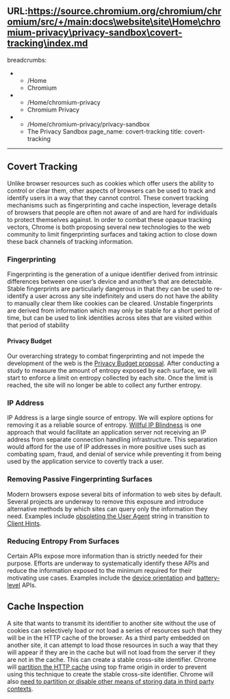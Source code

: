 URL:https://source.chromium.org/chromium/chromium/src/+/main:docs\website\site\Home\chromium-privacy\privacy-sandbox\covert-tracking\index.md
---
breadcrumbs:
- - /Home
  - Chromium
- - /Home/chromium-privacy
  - Chromium Privacy
- - /Home/chromium-privacy/privacy-sandbox
  - The Privacy Sandbox
page_name: covert-tracking
title: covert-tracking
---

## Covert Tracking

Unlike browser resources such as cookies which offer users the ability to
control or clear them, other aspects of browsers can be used to track and
identify users in a way that they cannot control. These convert tracking
mechanisms such as fingerprinting and cache inspection, leverage details of
browsers that people are often not aware of and are hard for individuals to
protect themselves against.
In order to combat these opaque tracking vectors, Chrome is both proposing
several new technologies to the web community to limit fingerprinting surfaces
and taking action to close down these back channels of tracking information.

### Fingerprinting

Fingerprinting is the generation of a unique identifier derived from intrinsic
differences between one user’s device and another’s that are detectable. Stable
fingerprints are particularly dangerous in that they can be used to re-identify
a user across any site indefinitely and users do not have the ability to
manually clear them like cookies can be cleared. Unstable fingerprints are
derived from information which may only be stable for a short period of time,
but can be used to link identities across sites that are visited within that
period of stability

#### Privacy Budget

Our overarching strategy to combat fingerprinting and not impede the development
of the web is the [Privacy Budget
proposal](https://github.com/bslassey/privacy-budget). After conducting a study
to measure the amount of entropy exposed by each surface, we will start to
enforce a limit on entropy collected by each site. Once the limit is reached,
the site will no longer be able to collect any further entropy.

### IP Address

IP Address is a large single source of entropy. We will explore options for
removing it as a reliable source of entropy. [Willful IP
Blindness](https://github.com/bslassey/ip-blindness) is one approach that would
facilitate an application server not receiving an IP address from separate
connection handling infrastructure. This separation would afford for the use of
IP addresses in more positive uses such as combating spam, fraud, and denial of
service while preventing it from being used by the application service to
covertly track a user.

### Removing Passive Fingerprinting Surfaces

Modern browsers expose several bits of information to web sites by default.
Several projects are underway to remove this exposure and introduce alternative
methods by which sites can query only the information they need. Examples
include [obsoleting the User
Agent](https://groups.google.com/a/chromium.org/forum/#!topic/blink-dev/-2JIRNMWJ7s)
string in transition to [Client Hints](https://github.com/WICG/ua-client-hints).

### Reducing Entropy From Surfaces

Certain APIs expose more information than is strictly needed for their purpose.
Efforts are underway to systematically identify these APIs and reduce the
information exposed to the minimum required for their motivating use cases.
Examples include the [device
orientation](https://bugs.chromium.org/p/chromium/issues/detail?id=1018180) and
[battery-level](https://bugs.chromium.org/p/chromium/issues/detail?id=661792)
APIs.

## Cache Inspection

A site that wants to transmit its identifier to another site without the use of
cookies can selectively load or not load a series of resources such that they
will be in the HTTP cache of the browser. As a third party embedded on another
site, it can attempt to load those resources in such a way that they will appear
if they are in the cache but will not load from the server if they are not in
the cache. This can create a stable cross-site identifier. Chrome will
[partition the HTTP
cache](https://groups.google.com/a/chromium.org/forum/?utm_medium=email&utm_source=footer#!msg/blink-dev/6KKXv1PqPZ0/3_1nYzrBBAAJ)
using top frame origin in order to prevent using this technique to create the
stable cross-site identifier. Chrome will also [need to partition or disable
other means of storing data in third party
contexts](https://docs.google.com/document/d/1V8sFDCEYTXZmwKa_qWUfTVNAuBcPsu6FC0PhqMD6KKQ/edit).
